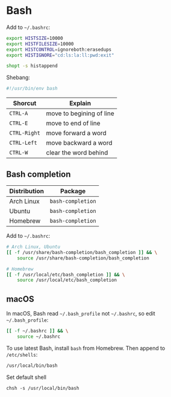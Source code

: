 # Bash

Add to `~/.bashrc`:

```bash
export HISTSIZE=10000
export HISTFILESIZE=10000
export HISTCONTROL=ignoreboth:erasedups
export HISTIGNORE="cd:ls:la:ll:pwd:exit"

shopt -s histappend
```

Shebang:

```sh
#!/usr/bin/env bash
```

| Shorcut      | Explain                  |
| ------------ | ------------------------ |
| `CTRL-A`     | move to begining of line |
| `CTRL-E`     | move to end of line      |
| `CTRL-Right` | move forward a word      |
| `CTRL-Left`  | move backward a word     |
| `CTRL-W`     | clear the word behind    |

## Bash completion

| Distribution | Package           |
| ------------ | ----------------- |
| Arch Linux   | `bash-completion` |
| Ubuntu       | `bash-completion` |
| Homebrew     | `bash-completion` |

Add to `~/.bashrc`:

```bash
# Arch Linux, Ubuntu
[[ -f /usr/share/bash-completion/bash_completion ]] && \
    source /usr/share/bash-completion/bash_completion

# Homebrew
[[ -f /usr/local/etc/bash_completion ]] && \
    source /usr/local/etc/bash_completion
```

## macOS

In macOS, Bash read `~/.bash_profile` not `~/.bashrc`, so edit `~/.bash_profile`:

```bash
[[ -f ~/.bashrc ]] && \
    source ~/.bashrc
```

To use latest Bash, install `bash` from Homebrew.
Then append to `/etc/shells`:

```txt
/usr/local/bin/bash
```

Set default shell

```
chsh -s /usr/local/bin/bash
```
